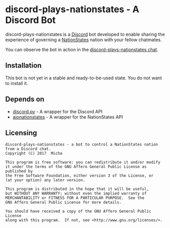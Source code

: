 # discord-plays-nationstates - A Discord Bot
discord-plays-nationstates is a [Discord](https://discordapp.com/) bot developed to enable sharing the experience of governing a [NationStates](https://www.nationstates.net/) nation with your fellow chatmates.

You can observe the bot in action in the [discord-plays-nationstates chat](notquitethere.yet).

## Installation
This bot is not yet in a stable and ready-to-be-used state. You do not want to install it.

## Depends on

* [discord.py](https://github.com/Rapptz/discord.py) - A wrapper for the Discord API
* [aionationstates](https://github.com/micha030201/aionationstates) - A wrapper for the NationStates API

## Licensing
```
discord-plays-nationstates - a bot to control a NationStates nation from a Discord chat.
Copyright (C) 2017  Micha

This program is free software: you can redistribute it and/or modify
it under the terms of the GNU Affero General Public License as published by
the Free Software Foundation, either version 3 of the License, or
(at your option) any later version.

This program is distributed in the hope that it will be useful,
but WITHOUT ANY WARRANTY; without even the implied warranty of
MERCHANTABILITY or FITNESS FOR A PARTICULAR PURPOSE.  See the
GNU Affero General Public License for more details.

You should have received a copy of the GNU Affero General Public License
along with this program.  If not, see <http://www.gnu.org/licenses/>.
```
